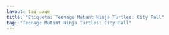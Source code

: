 ```yaml
---
layout: tag_page
title: "Etiqueta: Teenage Mutant Ninja Turtles: City Fall"
tag: "Teenage Mutant Ninja Turtles: City Fall"
---
```

